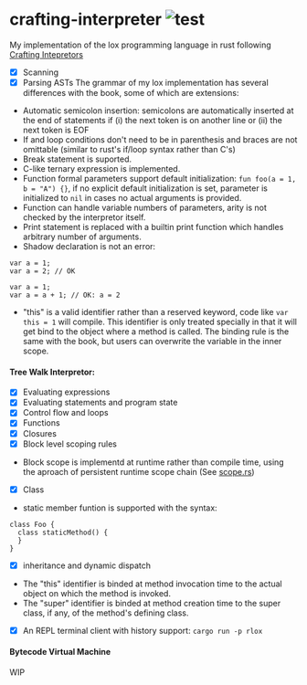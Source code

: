 # crafting-interpreter ![test](https://github.com/YangchenYe323/lox/actions/workflows/test.yml/badge.svg)
My implementation of the lox programming language in rust following [Crafting Intepretors](https://craftinginterpreters.com/)

- [x] Scanning
- [x] Parsing ASTs
The grammar of my lox implementation has several differences with the book, some of which are extensions:
+ Automatic semicolon insertion: semicolons are automatically inserted at the end of statements if (i) the next token is on another line or (ii) the next token is EOF
+ If and loop conditions don't need to be in parenthesis and braces are not omittable (similar to rust's if/loop syntax rather than C's)
+ Break statement is suported.
+ C-like ternary expression is implemented.
+ Function formal parameters support default initialization: `fun foo(a = 1, b = "A") {}`, if no explicit default initialization is set, parameter is initialized to `nil` in cases no actual arguments is provided. 
+ Function can handle variable numbers of parameters, arity is not checked by the interpretor itself.
+ Print statement is replaced with a builtin print function which handles arbitrary number of arguments.
+ Shadow declaration is not an error:
```
var a = 1;
var a = 2; // OK
```
```
var a = 1;
var a = a + 1; // OK: a = 2
```
+ "this" is a valid identifier rather than a reserved keyword, code like `var this = 1` will compile. This identifier is only treated specially in that it will get bind to the object where a method is called. The binding rule is the same with the book, but users can overwrite the variable in the inner scope.

#### Tree Walk Interpretor:
- [x] Evaluating expressions
- [x] Evaluating statements and program state
- [x] Control flow and loops
- [x] Functions
- [x] Closures
- [x] Block level scoping rules
+ Block scope is implementd at runtime rather than compile time, using the aproach of persistent runtime scope chain (See [scope.rs](/rlox/src/interpreter/scope.rs))
- [x] Class
+ static member funtion is supported with the syntax:
```
class Foo {
  class staticMethod() {
  }
}
```
- [x] inheritance and dynamic dispatch
+ The "this" identifier is binded at method invocation time to the actual object on which the method is invoked.
+ The "super" identifier is binded at method creation time to the super class, if any, of the method's defining class.

- [x] An REPL terminal client with history support: `cargo run -p rlox`

#### Bytecode Virtual Machine
WIP
